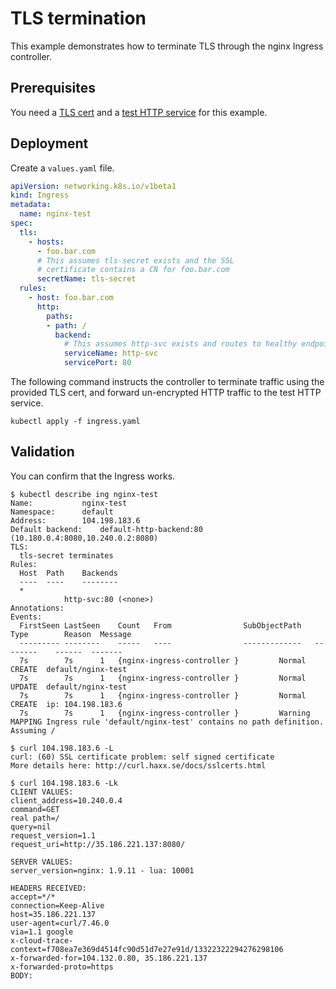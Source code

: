 # TLS termination

This example demonstrates how to terminate TLS through the nginx Ingress controller.

## Prerequisites

You need a [TLS cert](../PREREQUISITES.md#tls-certificates) and a [test HTTP service](../PREREQUISITES.md#test-http-service) for this example.

## Deployment

Create a `values.yaml` file.

```yaml
apiVersion: networking.k8s.io/v1beta1
kind: Ingress
metadata:
  name: nginx-test
spec:
  tls:
    - hosts:
      - foo.bar.com
      # This assumes tls-secret exists and the SSL
      # certificate contains a CN for foo.bar.com
      secretName: tls-secret
  rules:
    - host: foo.bar.com
      http:
        paths:
        - path: /
          backend:
            # This assumes http-svc exists and routes to healthy endpoints
            serviceName: http-svc
            servicePort: 80
```

The following command instructs the controller to terminate traffic using the provided
TLS cert, and forward un-encrypted HTTP traffic to the test HTTP service.

```console
kubectl apply -f ingress.yaml
```

## Validation

You can confirm that the Ingress works.

```console
$ kubectl describe ing nginx-test
Name:			nginx-test
Namespace:		default
Address:		104.198.183.6
Default backend:	default-http-backend:80 (10.180.0.4:8080,10.240.0.2:8080)
TLS:
  tls-secret terminates
Rules:
  Host	Path	Backends
  ----	----	--------
  *
    	 	http-svc:80 (<none>)
Annotations:
Events:
  FirstSeen	LastSeen	Count	From				SubObjectPath	Type		Reason	Message
  ---------	--------	-----	----				-------------	--------	------	-------
  7s		7s		1	{nginx-ingress-controller }			Normal		CREATE	default/nginx-test
  7s		7s		1	{nginx-ingress-controller }			Normal		UPDATE	default/nginx-test
  7s		7s		1	{nginx-ingress-controller }			Normal		CREATE	ip: 104.198.183.6
  7s		7s		1	{nginx-ingress-controller }			Warning		MAPPING	Ingress rule 'default/nginx-test' contains no path definition. Assuming /

$ curl 104.198.183.6 -L
curl: (60) SSL certificate problem: self signed certificate
More details here: http://curl.haxx.se/docs/sslcerts.html

$ curl 104.198.183.6 -Lk
CLIENT VALUES:
client_address=10.240.0.4
command=GET
real path=/
query=nil
request_version=1.1
request_uri=http://35.186.221.137:8080/

SERVER VALUES:
server_version=nginx: 1.9.11 - lua: 10001

HEADERS RECEIVED:
accept=*/*
connection=Keep-Alive
host=35.186.221.137
user-agent=curl/7.46.0
via=1.1 google
x-cloud-trace-context=f708ea7e369d4514fc90d51d7e27e91d/13322322294276298106
x-forwarded-for=104.132.0.80, 35.186.221.137
x-forwarded-proto=https
BODY:

```

